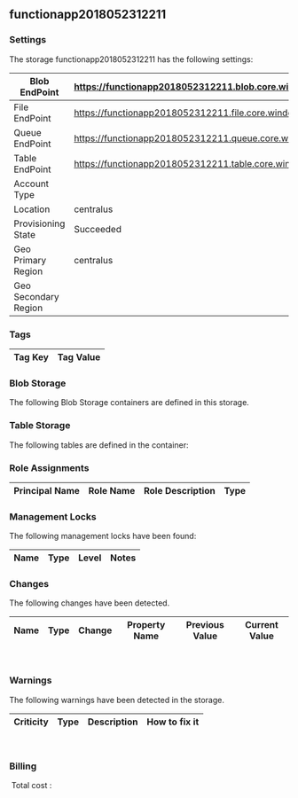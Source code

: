 
## functionapp2018052312211 

### Settings
The storage functionapp2018052312211 has the following settings:

| Blob EndPoint | https://functionapp2018052312211.blob.core.windows.net/  |
| --- | --- |
| File EndPoint | https://functionapp2018052312211.file.core.windows.net/  |
| Queue EndPoint | https://functionapp2018052312211.queue.core.windows.net/  |
| Table EndPoint | https://functionapp2018052312211.table.core.windows.net/  |
| Account Type |   |
| Location | centralus  |
| Provisioning State | Succeeded  |
| Geo Primary Region | centralus  |
| Geo Secondary Region |   |


### Tags


| Tag Key | Tag Value |
| --- | --- |

### Blob Storage
The following Blob Storage containers are defined in this storage. 

### Table Storage
The following tables are defined in the container:

### Role Assignments


| Principal Name | Role Name | Role Description | Type |
| --- | --- | --- | --- |

### Management Locks
The following management locks have been found: 

| Name | Type | Level | Notes |
| --- | --- | --- | --- |

### Changes
The following changes have been detected. 

| Name | Type | Change | Property Name | Previous Value | Current Value |
| --- | --- | --- | --- | --- | --- |
 
### Warnings
The following warnings have been detected in the storage. 

| Criticity | Type | Description | How to fix it |
| --- | --- | --- | --- |
 
### Billing
 Total cost : 
